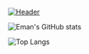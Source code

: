 [![Header](https://www.paragyte.com/img/React_Banner.png "Header")](https://emanbau.me)

![Eman's GitHub stats](https://github-readme-stats.vercel.app/api?username=emanbau&show_icons=true&theme=nightowl)


![Top Langs](https://github-readme-stats-ruby-one.vercel.app/api/top-langs/?username=emanbau&theme=nightowl)
